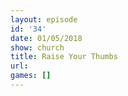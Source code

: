 ```yaml
---
layout: episode
id: '34'
date: 01/05/2018
show: church
title: Raise Your Thumbs
url: 
games: []
---
```

